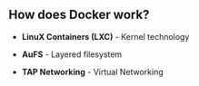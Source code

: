 ##  How does Docker work?

* __LinuX Containers (LXC)__ - Kernel technology

* __AuFS__ - Layered filesystem

* __TAP Networking__ - Virtual Networking
